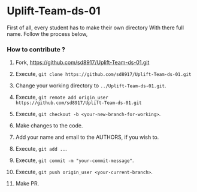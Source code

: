 # Uplift-Team-ds-01

First of all, every student has to make their own directory With there full name. Follow the process below,

### How to contribute ?

1. Fork, https://github.com/sd8917/Uplift-Team-ds-01.git

2. Execute, ``git clone https://github.com/sd8917/Uplift-Team-ds-01.git``

3. Change your working directory to ``../Uplift-Team-ds-01.git``.

4. Execute, ``git remote add origin_user https://github.com/sd8917/Uplift-Team-ds-01.git``

5. Execute, ``git checkout -b <your-new-branch-for-working>``.

6. Make changes to the code.

7. Add your name and email to the AUTHORS, if you wish to.

8. Execute, ``git add ..``.

9. Execute, ``git commit -m "your-commit-message"``.

10. Execute, ``git push origin_user <your-current-branch>``.

11. Make PR.

